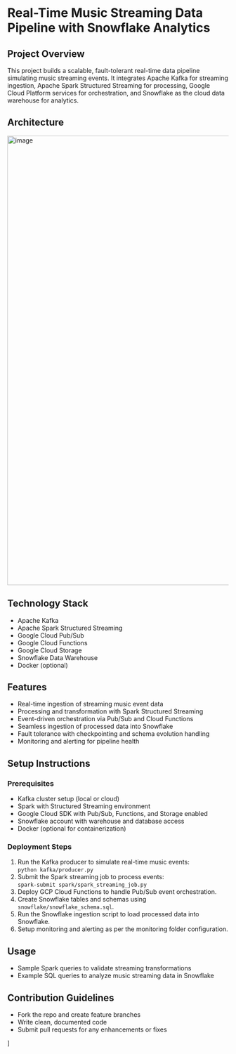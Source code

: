 # Real-Time Music Streaming Data Pipeline with Snowflake Analytics

## Project Overview
This project builds a scalable, fault-tolerant real-time data pipeline simulating music streaming events. It integrates Apache Kafka for streaming ingestion, Apache Spark Structured Streaming for processing, Google Cloud Platform services for orchestration, and Snowflake as the cloud data warehouse for analytics.

## Architecture
<img width="1536" height="1024" alt="image" src="https://github.com/user-attachments/assets/beb4add2-838e-4120-916a-090dbc1fb659" />


## Technology Stack
- Apache Kafka  
- Apache Spark Structured Streaming  
- Google Cloud Pub/Sub  
- Google Cloud Functions  
- Google Cloud Storage  
- Snowflake Data Warehouse  
- Docker (optional)

## Features
- Real-time ingestion of streaming music event data  
- Processing and transformation with Spark Structured Streaming  
- Event-driven orchestration via Pub/Sub and Cloud Functions  
- Seamless ingestion of processed data into Snowflake  
- Fault tolerance with checkpointing and schema evolution handling  
- Monitoring and alerting for pipeline health

## Setup Instructions

### Prerequisites
- Kafka cluster setup (local or cloud)  
- Spark with Structured Streaming environment  
- Google Cloud SDK with Pub/Sub, Functions, and Storage enabled  
- Snowflake account with warehouse and database access  
- Docker (optional for containerization)

### Deployment Steps
1. Run the Kafka producer to simulate real-time music events:  
   `python kafka/producer.py`  
2. Submit the Spark streaming job to process events:  
   `spark-submit spark/spark_streaming_job.py`  
3. Deploy GCP Cloud Functions to handle Pub/Sub event orchestration.  
4. Create Snowflake tables and schemas using `snowflake/snowflake_schema.sql`.  
5. Run the Snowflake ingestion script to load processed data into Snowflake.  
6. Setup monitoring and alerting as per the monitoring folder configuration.

## Usage
- Sample Spark queries to validate streaming transformations  
- Example SQL queries to analyze music streaming data in Snowflake  

## Contribution Guidelines
- Fork the repo and create feature branches  
- Write clean, documented code  
- Submit pull requests for any enhancements or fixes  

]

